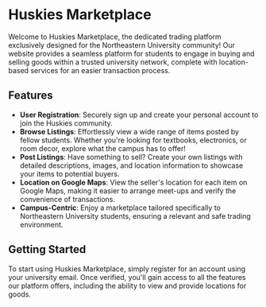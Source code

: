 # Huskies Marketplace

Welcome to Huskies Marketplace, the dedicated trading platform exclusively designed for the Northeastern University community! Our website provides a seamless platform for students to engage in buying and selling goods within a trusted university network, complete with location-based services for an easier transaction process.

## Features

- **User Registration**: Securely sign up and create your personal account to join the Huskies community.
- **Browse Listings**: Effortlessly view a wide range of items posted by fellow students. Whether you're looking for textbooks, electronics, or room decor, explore what the campus has to offer!
- **Post Listings**: Have something to sell? Create your own listings with detailed descriptions, images, and location information to showcase your items to potential buyers.
- **Location on Google Maps**: View the seller's location for each item on Google Maps, making it easier to arrange meet-ups and verify the convenience of transactions.
- **Campus-Centric**: Enjoy a marketplace tailored specifically to Northeastern University students, ensuring a relevant and safe trading environment.

## Getting Started

To start using Huskies Marketplace, simply register for an account using your university email. Once verified, you'll gain access to all the features our platform offers, including the ability to view and provide locations for goods.
